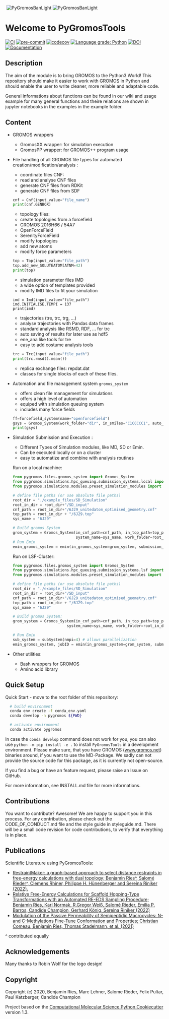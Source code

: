 
![]()
![PyGromosBanLight](.img/PyGT_logo_dark_nobg_wide.png#gh-dark-mode-only)
![PyGromosBanLight](.img/PyGT_logo_light_nobg_wide.png#gh-light-mode-only)

Welcome to PyGromosTools
==============================

[//]: # (Badges)
[![CI](https://github.com/rinikerlab/PyGromosTools/actions/workflows/CI.yaml/badge.svg)](https://github.com/rinikerlab/PyGromosTools/actions/workflows/CI.yaml)
[![pre-commit](https://github.com/rinikerlab/PyGromosTools/actions/workflows/pre-commit.yml/badge.svg?branch=release3)](https://github.com/rinikerlab/PyGromosTools/actions/workflows/pre-commit.yml)
[![codecov](https://codecov.io/gh/rinikerlab/PyGromosTools/branch/main/graph/badge.svg?token=R36KJCEKEC)](https://codecov.io/gh/rinikerlab/PyGromosTools)
[![Language grade: Python](https://img.shields.io/lgtm/grade/python/g/rinikerlab/PyGromosTools.svg?logo=lgtm&logoWidth=18)](https://lgtm.com/projects/g/rinikerlab/PyGromosTools/context:python)
[![DOI](https://zenodo.org/badge/323972251.svg)](https://zenodo.org/badge/latestdoi/323972251)
[![Documentation](https://img.shields.io/badge/Documentation-here-white.svg)](https://rinikerlab.github.io/PyGromosTools/)

Description
-------------

   The aim of the module is to bring GROMOS to the Python3 World!
   This repository should make it easier to work with GROMOS in Python and should enable the user to write cleaner, more reliable and adaptable code.

   General informations about functions can be found in our wiki and usage example for many general functions and theire relations are shown in jupyter notebooks in the examples in the example folder.

Content
-------------

* GROMOS wrappers
  * GromosXX wrapper: for simulation execution
  * GromosPP wrapper: for GROMOS++ program usage

* File handling of all GROMOS file types for automated creation/modification/analysis :
  * coordinate files CNF:
   * read and analyse CNF files
   * generate CNF files from RDKit
   * generate CNF files from SDF

    ```python
    cnf = Cnf(input_value="file_name")
    print(cnf.GENBOX)
    ```

  * topology files:
   * create topologies from a forcefield
    * GROMOS 2016H66 / 54A7
    * OpenForceField
    * SerenityForceField
   * modify topologies
    * add new atoms
    * modify force parameters

    ```python
    top = Top(input_value="file_path")
    top.add_new_SOLUTEATOM(ATNM=42)
    print(top)
    ```

  * simulation parameter files IMD
   * a wide option of templates provided
   * modify IMD files to fit your simulation

    ```pythons
    imd = Imd(input_value="file_path")
    imd.INITIALISE.TEMPI = 137
    print(imd)
    ```

  * trajectories (tre, trc, trg, ...)
   * analyse trajectories with Pandas data frames
   * standard analysis like RSMD, RDF, ... for trc
   * auto saving of results for later use as hdf5
   * ene_ana like tools for tre
   * easy to add costume analysis tools

    ```python
    trc = Trc(input_value="file_path")
    print(trc.rmsd().mean())
    ```

  * replica exchange files:
        repdat.dat
  * classes for single blocks of each of these files.

* Automation and file management system `gromos_system`
  * offers clean file management for simulations
  * offers a high level of automation
  * equiped with simulation queuing system
  * includes many force fields

  ```python
  ff=forcefield_system(name="openforcefield")
  gsys = Gromos_System(work_folder="dir", in_smiles="C1CCCCC1", auto_convert=True, Forcefield=ff)
  print(gsys)
  ```

* Simulation Submission and Execution :
  * Different Types of Simulation modules, like MD, SD or Emin.
  * Can be executed locally or on a cluster
  * easy to automatize and combine with analysis routines

  Run on a local machine:

  ```python
  from pygromos.files.gromos_system import Gromos_System
  from pygromos.simulations.hpc_queuing.submission_systems.local import LOCAL as subSystem
  from pygromos.simulations.modules.preset_simulation_modules import emin

  # define file paths (or use absolute file paths)
  root_dir = "./example_files/SD_Simulation"
  root_in_dir = root_dir+"/SD_input"
  cnf_path = root_in_dir+"/6J29_unitedatom_optimised_geometry.cnf"
  top_path = root_in_dir + "/6J29.top"
  sys_name = "6J29"

  # Build gromos System
  grom_system = Gromos_System(in_cnf_path=cnf_path, in_top_path=top_path,
                              system_name=sys_name, work_folder=root_in_dir)
  # Run Emin
  emin_gromos_system = emin(in_gromos_system=grom_system, submission_system=subSystem())

  ```

  Run on LSF-Cluster:
    ```python
  from pygromos.files.gromos_system import Gromos_System
  from pygromos.simulations.hpc_queuing.submission_systems.lsf import LSF as subSystem
  from pygromos.simulations.modules.preset_simulation_modules import emin

  # define file paths (or use absolute file paths)
  root_dir = "./example_files/SD_Simulation"
  root_in_dir = root_dir+"/SD_input"
  cnf_path = root_in_dir+"/6J29_unitedatom_optimised_geometry.cnf"
  top_path = root_in_dir + "/6J29.top"
  sys_name = "6J29"

  # Build gromos System:
  grom_system = Gromos_System(in_cnf_path=cnf_path, in_top_path=top_path,
                            system_name=sys_name, work_folder=root_in_dir)

  # Run Emin
  sub_system = subSystem(nmpi=4) # allows parallelization
  emin_gromos_system, jobID = emin(in_gromos_system=grom_system, submission_system=sub_system)

  ```

* Other utilities:
  * Bash wrappers for GROMOS
  * Amino acid library


Quick Setup
-------------

Quick Start - move to the root folder of this repository:
  ```bash
    # build environment
    conda env create -f conda_env.yaml
    conda develop -n pygromos ${PWD}

    # activate environment
    conda activate pygromos
  ```

In case the `conda develop` command does not work for you, you can also use `python -m pip install -e .` to install `PyGromosTools` in a development environment. Please make sure, that you have GROMOS (www.gromos.net) binaries around, if you want to use the MD-Package. We sadly can not provide the source code for this package, as it is currently not open-source.

If you find a bug or have an feature request, please raise an Issue on GitHub.

For more information, see INSTALL.md file for more informations.

Contributions
-------------

You want to contribute? Awesome! We are happy to support you in this process.
For any contribution, please check out the CODE_OF_CONDUCT.md file and the style guide in styleguide.md.
There will be a small code revision for code contributions, to verify that everything is in place.

Publications
-------------
Scientific Literature using PyGromosTools:
 * [RestraintMaker: a graph-based approach to select distance restraints in free-energy calculations with dual topology; Benjamin Ries^, Salomé Rieder^, Clemens Rhiner, Philippe H. Hünenberger and Sereina Riniker (2022). ](https://doi.org/10.1007/s10822-022-00445-6)
 * [Relative Free-Energy Calculations for Scaffold Hopping-Type Transformations with an Automated RE-EDS Sampling Procedure; Benjamin Ries, Karl Normak, R.Gregor Weiß, Salomé Rieder, Emília P. Barros, Candide Champion, Gerhard König, Sereina Riniker (2022)](https://link.springer.com/article/10.1007/s10822-021-00436-z)
 * [Modulation of the Passive Permeability of Semipeptidic Macrocycles: N- and C-Methylations Fine-Tune Conformation and Properties; Christian Comeau, Benjamin Ries, Thomas Stadelmann, et al. (2021)](https://pubmed.ncbi.nlm.nih.gov/33750117/)


^ contributed equally


Acknowledgements
----------------

Many thanks to Robin Wolf for the logo design!

Copyright
-------------

Copyright (c) 2020, Benjamin Ries, Marc Lehner, Salome Rieder, Felix Pultar, Paul Katzberger, Candide Champion

Project based on the
[Computational Molecular Science Python Cookiecutter](https://github.com/molssi/cookiecutter-cms) version 1.3.
